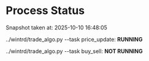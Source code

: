 # Process Status

Snapshot taken at: 2025-10-10 16:48:05

../wintrd/trade_algo.py --task price_update: **RUNNING**

../wintrd/trade_algo.py --task buy_sell: **NOT RUNNING**

